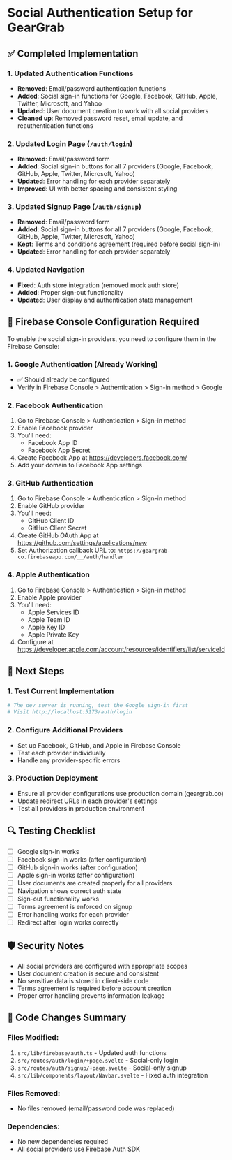 # Social Authentication Setup for GearGrab

## ✅ Completed Implementation

### 1. Updated Authentication Functions
- **Removed**: Email/password authentication functions
- **Added**: Social sign-in functions for Google, Facebook, GitHub, Apple, Twitter, Microsoft, and Yahoo
- **Updated**: User document creation to work with all social providers
- **Cleaned up**: Removed password reset, email update, and reauthentication functions

### 2. Updated Login Page (`/auth/login`)
- **Removed**: Email/password form
- **Added**: Social sign-in buttons for all 7 providers (Google, Facebook, GitHub, Apple, Twitter, Microsoft, Yahoo)
- **Updated**: Error handling for each provider separately
- **Improved**: UI with better spacing and consistent styling

### 3. Updated Signup Page (`/auth/signup`)
- **Removed**: Email/password form
- **Added**: Social sign-in buttons for all 7 providers (Google, Facebook, GitHub, Apple, Twitter, Microsoft, Yahoo)
- **Kept**: Terms and conditions agreement (required before social sign-in)
- **Updated**: Error handling for each provider separately

### 4. Updated Navigation
- **Fixed**: Auth store integration (removed mock auth store)
- **Added**: Proper sign-out functionality
- **Updated**: User display and authentication state management

## 🔧 Firebase Console Configuration Required

To enable the social sign-in providers, you need to configure them in the Firebase Console:

### 1. Google Authentication (Already Working)
- ✅ Should already be configured
- Verify in Firebase Console > Authentication > Sign-in method > Google

### 2. Facebook Authentication
1. Go to Firebase Console > Authentication > Sign-in method
2. Enable Facebook provider
3. You'll need:
   - Facebook App ID
   - Facebook App Secret
4. Create Facebook App at https://developers.facebook.com/
5. Add your domain to Facebook App settings

### 3. GitHub Authentication
1. Go to Firebase Console > Authentication > Sign-in method
2. Enable GitHub provider
3. You'll need:
   - GitHub Client ID
   - GitHub Client Secret
4. Create GitHub OAuth App at https://github.com/settings/applications/new
5. Set Authorization callback URL to: `https://geargrab-co.firebaseapp.com/__/auth/handler`

### 4. Apple Authentication
1. Go to Firebase Console > Authentication > Sign-in method
2. Enable Apple provider
3. You'll need:
   - Apple Services ID
   - Apple Team ID
   - Apple Key ID
   - Apple Private Key
4. Configure at https://developer.apple.com/account/resources/identifiers/list/serviceId

## 🚀 Next Steps

### 1. Test Current Implementation
```bash
# The dev server is running, test the Google sign-in first
# Visit http://localhost:5173/auth/login
```

### 2. Configure Additional Providers
- Set up Facebook, GitHub, and Apple in Firebase Console
- Test each provider individually
- Handle any provider-specific errors

### 3. Production Deployment
- Ensure all provider configurations use production domain (geargrab.co)
- Update redirect URLs in each provider's settings
- Test all providers in production environment

## 🔍 Testing Checklist

- [ ] Google sign-in works
- [ ] Facebook sign-in works (after configuration)
- [ ] GitHub sign-in works (after configuration)
- [ ] Apple sign-in works (after configuration)
- [ ] User documents are created properly for all providers
- [ ] Navigation shows correct auth state
- [ ] Sign-out functionality works
- [ ] Terms agreement is enforced on signup
- [ ] Error handling works for each provider
- [ ] Redirect after login works correctly

## 🛡️ Security Notes

- All social providers are configured with appropriate scopes
- User document creation is secure and consistent
- No sensitive data is stored in client-side code
- Terms agreement is required before account creation
- Proper error handling prevents information leakage

## 📝 Code Changes Summary

### Files Modified:
1. `src/lib/firebase/auth.ts` - Updated auth functions
2. `src/routes/auth/login/+page.svelte` - Social-only login
3. `src/routes/auth/signup/+page.svelte` - Social-only signup
4. `src/lib/components/layout/Navbar.svelte` - Fixed auth integration

### Files Removed:
- No files removed (email/password code was replaced)

### Dependencies:
- No new dependencies required
- All social providers use Firebase Auth SDK
